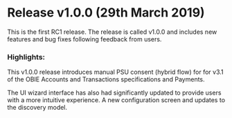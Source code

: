 # Release v1.0.0 (29th March 2019)

This is the first RC1 release. The release is called v1.0.0 and includes new features and bug fixes following feedback from users.

### Highlights:

This v1.0.0 release introduces manual PSU consent (hybrid flow) for for v3.1 of the OBIE Accounts and Transactions specifications and Payments.

The UI wizard interface has also had significantly updated to provide users with a more intuitive experience. A new configuration screen and updates to the discovery model.